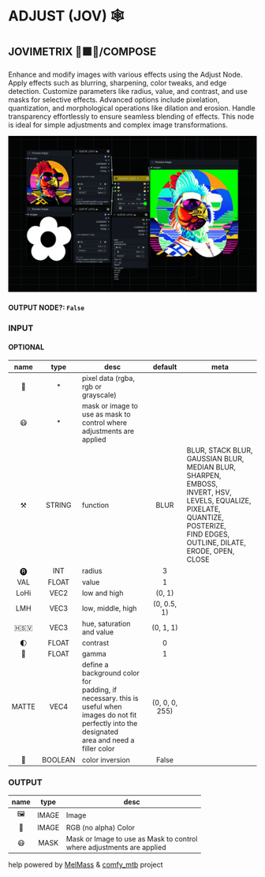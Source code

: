 # ADJUST (JOV) 🕸️

## JOVIMETRIX 🔺🟩🔵/COMPOSE

Enhance and modify images with various effects using the Adjust Node. Apply effects such as blurring, sharpening, color tweaks, and edge detection. Customize parameters like radius, value, and contrast, and use masks for selective effects. Advanced options include pixelation, quantization, and morphological operations like dilation and erosion. Handle transparency effortlessly to ensure seamless blending of effects. This node is ideal for simple adjustments and complex image transformations.

![ADJUST](https://raw.githubusercontent.com/Amorano/Jovimetrix-examples/master/node/ADJUST/ADJUST.png)

#### OUTPUT NODE?: `False`

### INPUT

#### OPTIONAL

name | type | desc | default | meta
:---:|:---:|---|:---:|---
👾 | * | pixel data (rgba, rgb or<br>grayscale) |  | 
😷 | * | mask or image to use as mask to<br>control where adjustments are<br>applied |  | 
⚒️ | STRING | function | BLUR | BLUR, STACK BLUR, GAUSSIAN BLUR,<br>MEDIAN BLUR, SHARPEN, EMBOSS,<br>INVERT, HSV, LEVELS, EQUALIZE,<br>PIXELATE, QUANTIZE, POSTERIZE,<br>FIND EDGES, OUTLINE, DILATE,<br>ERODE, OPEN, CLOSE
🅡 | INT | radius | 3 | 
VAL | FLOAT | value | 1 | 
LoHi | VEC2 | low and high | (0, 1) | 
LMH | VEC3 | low, middle, high | (0, 0.5, 1) | 
🇭🇸‌🇻 | VEC3 | hue, saturation and value | (0, 1, 1) | 
🌓 | FLOAT | contrast | 0 | 
🔆 | FLOAT | gamma | 1 | 
MATTE | VEC4 | define a background color for<br>padding, if necessary. this is<br>useful when images do not fit<br>perfectly into the designated<br>area and need a filler color | (0, 0, 0, 255) | 
🔳 | BOOLEAN | color inversion | False | 

### OUTPUT

name | type | desc
:---:|:---:|---
🖼️ | IMAGE | Image 
🌈 | IMAGE | RGB (no alpha) Color 
😷 | MASK | Mask or Image to use as Mask to control<br>where adjustments are applied 

help powered by [MelMass](https://github.com/melMass) & [comfy_mtb](https://github.com/melMass/comfy_mtb) project